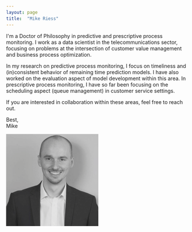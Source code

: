 ```yaml
---
layout: page
title:  "Mike Riess"
---
```

I'm a Doctor of Philosophy in predictive and prescriptive process monitoring. I work as a data scientist in the telecommunications sector, focusing on problems at the intersection of customer value management and business process optimization. 

In my research on predictive process monitoring, I focus on timeliness and (in)consistent behavior of remaining time prediction models. I have also worked on the evaluation aspect of model development within this area. In prescriptive process monitoring, I have so far been focusing on the scheduling aspect (queue management) in customer service settings.

If you are interested in collaboration within these areas, feel free to reach out.

Best,<br>
Mike

![Mike](Mike.png)




